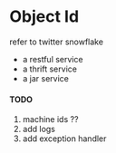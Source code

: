 Object Id
=====

refer to twitter snowflake

* a restful service
* a thrift service
* a jar service

#### TODO

1. machine ids ??
2. add logs
3. add exception handler